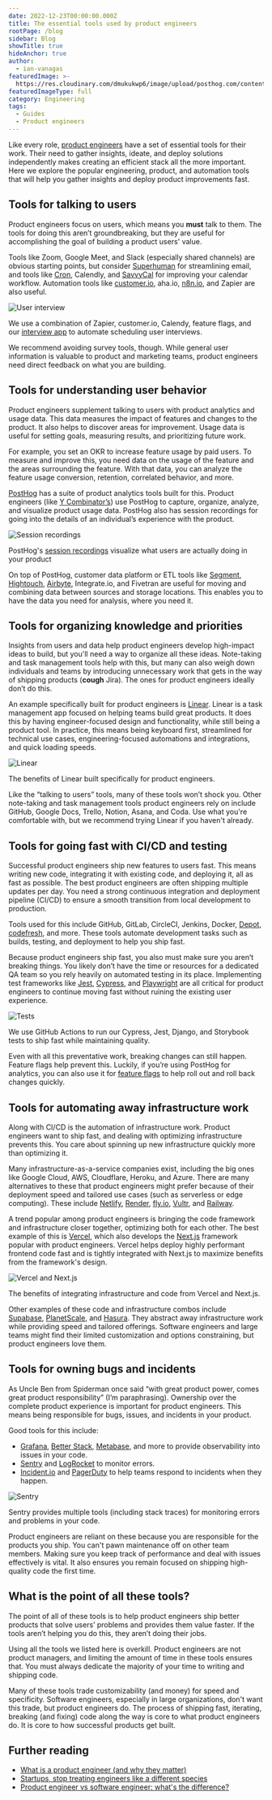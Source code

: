 ```yaml
---
date: 2022-12-23T00:00:00.000Z
title: The essential tools used by product engineers
rootPage: /blog
sidebar: Blog
showTitle: true
hideAnchor: true
author:
  - ian-vanagas
featuredImage: >-
  https://res.cloudinary.com/dmukukwp6/image/upload/posthog.com/contents/images/blog/posthog-engineering-blog.png
featuredImageType: full
category: Engineering
tags:
  - Guides
  - Product engineers
---
```


Like every role, [product engineers](/blog/what-is-a-product-engineer/) have a set of essential tools for their work. Their need to gather insights, ideate, and deploy solutions independently makes creating an efficient stack all the more important. Here we explore the popular engineering, product, and automation tools that will help you gather insights and deploy product improvements fast.

## Tools for talking to users

Product engineers focus on users, which means you **must** talk to them. The tools for doing this aren’t groundbreaking, but they are useful for accomplishing the goal of building a product users' value.

Tools like Zoom, Google Meet, and Slack (especially shared channels) are obvious starting points, but consider [Superhuman](https://superhuman.com/) for streamlining email, and tools like [Cron](https://cron.com/), Calendly, and [SavvyCal](https://savvycal.com/) for improving your calendar workflow. Automation tools like [customer.io](https://customer.io/), aha.io, [n8n.io](https://n8n.io/), and Zapier are also useful.

![User interview](https://res.cloudinary.com/dmukukwp6/image/upload/v1710055416/posthog.com/contents/images/blog/product-engineer-tools/user-interview.jpeg)
<Caption>We use a combination of Zapier, customer.io, Calendy, feature flags, and our <a href="https://github.com/PostHog/user-interview-app">interview app</a> to automate scheduling user interviews.</Caption>

We recommend avoiding survey tools, though. While general user information is valuable to product and marketing teams, product engineers need direct feedback on what you are building.

## Tools for understanding user behavior

Product engineers supplement talking to users with product analytics and usage data. This data measures the impact of features and changes to the product. It also helps to discover areas for improvement. Usage data is useful for setting goals, measuring results, and prioritizing future work.

For example, you set an OKR to increase feature usage by paid users. To measure and improve this, you need data on the usage of the feature and the areas surrounding the feature. With that data, you can analyze the feature usage conversion, retention, correlated behavior, and more.

[PostHog](/product#top-features) has a suite of product analytics tools built for this. Product engineers (like [Y Combinator’s](/customers/ycombinator)) use PostHog to capture, organize, analyze, and visualize product usage data. PostHog also has session recordings for going into the details of an individual’s experience with the product.

![Session recordings](https://res.cloudinary.com/dmukukwp6/image/upload/v1710055416/posthog.com/contents/images/blog/product-engineer-tools/session-recordings.png)
<Caption>PostHog's <a href="/product/session-recording">session recordings</a> visualize what users are actually doing in your product</Caption>

On top of PostHog, customer data platform or ETL tools like [Segment](/docs/libraries/segment), [Hightouch](/blog/hightouch-posthog-reverse-etl-integration), [Airbyte](/docs/apps/airbyte-export), Integrate.io, and Fivetran are useful for moving and combining data between sources and storage locations. This enables you to have the data you need for analysis, where you need it.

## Tools for organizing knowledge and priorities

Insights from users and data help product engineers develop high-impact ideas to build, but you'll need a way to organize all these ideas. Note-taking and task management tools help with this, but many can also weigh down individuals and teams by introducing unnecessary work that gets in the way of shipping products (**cough** Jira). The ones for product engineers ideally don’t do this.

An example specifically built for product engineers is [Linear](https://linear.app/). Linear is a task management app focused on helping teams build great products. It does this by having engineer-focused design and functionality, while still being a product tool. In practice, this means being keyboard first, streamlined for technical use cases, engineering-focused automations and integrations, and quick loading speeds.

![Linear](https://res.cloudinary.com/dmukukwp6/image/upload/v1710055416/posthog.com/contents/images/blog/product-engineer-tools/linear.png)
<Caption>The benefits of Linear built specifically for product engineers.</Caption>

Like the “talking to users” tools, many of these tools won’t shock you. Other note-taking and task management tools product engineers rely on include GitHub, Google Docs, Trello, Notion, Asana, and Coda. Use what you're comfortable with, but we recommend trying Linear if you haven't already.

## Tools for going fast with CI/CD and testing

Successful product engineers ship new features to users fast. This means writing new code, integrating it with existing code, and deploying it, all as fast as possible. The best product engineers are often shipping multiple updates per day. You need a strong continuous integration and deployment pipeline (CI/CD) to ensure a smooth transition from local development to production.

Tools used for this include GitHub, GitLab, CircleCI, Jenkins, Docker, [Depot](https://depot.dev/), [codefresh](https://codefresh.io/), and more. These tools automate development tasks such as builds, testing, and deployment to help you ship fast.

Because product engineers ship fast, you also must make sure you aren’t breaking things. You likely don’t have the time or resources for a dedicated QA team so you rely heavily on automated testing in its place. Implementing test frameworks like [Jest](https://jestjs.io/), [Cypress](https://www.cypress.io/), and [Playwright](https://playwright.dev/) are all critical for product engineers to continue moving fast without ruining the existing user experience.

![Tests](https://res.cloudinary.com/dmukukwp6/image/upload/v1710055416/posthog.com/contents/images/blog/product-engineer-tools/actions.png)
<Caption>We use GitHub Actions to run our Cypress, Jest, Django, and Storybook tests to ship fast while maintaining quality.</Caption>

Even with all this preventative work, breaking changes can still happen. Feature flags help prevent this. Luckily, if you’re using PostHog for analytics, you can also use it for [feature flags](/product/feature-flags) to help roll out and roll back changes quickly.

## Tools for automating away infrastructure work

Along with CI/CD is the automation of infrastructure work. Product engineers want to ship fast, and dealing with optimizing infrastructure prevents this. You care about spinning up new infrastructure quickly more than optimizing it.

Many infrastructure-as-a-service companies exist, including the big ones like Google Cloud, AWS, Cloudflare, Heroku, and Azure. There are many alternatives to these that product engineers might prefer because of their deployment speed and tailored use cases (such as serverless or edge computing). These include [Netlify](https://www.netlify.com/), [Render](https://render.com/), [fly.io](http://fly.io), [Vultr](https://www.vultr.com/), and [Railway](https://railway.app/).

A trend popular among product engineers is bringing the code framework and infrastructure closer together, optimizing both for each other. The best example of this is [Vercel](https://vercel.com/), which also develops the [Next.js](https://nextjs.org/) framework popular with product engineers. Vercel helps deploy highly performant frontend code fast and is tightly integrated with Next.js to maximize benefits from the framework's design.

![Vercel and Next.js](https://res.cloudinary.com/dmukukwp6/image/upload/v1710055416/posthog.com/contents/images/blog/product-engineer-tools/vercel.png)
<Caption>The benefits of integrating infrastructure and code from Vercel and Next.js.</Caption>

Other examples of these code and infrastructure combos include [Supabase](https://supabase.com/), [PlanetScale](https://planetscale.com/), and [Hasura](/customers/hasura). They abstract away infrastructure work while providing speed and tailored offerings. Software engineers and large teams might find their limited customization and options constraining, but product engineers love them.

## Tools for owning bugs and incidents

As Uncle Ben from Spiderman once said “with great product power, comes great product responsibility” (I’m paraphrasing). Ownership over the complete product experience is important for product engineers. This means being responsible for bugs, issues, and incidents in your product.

Good tools for this include:
- [Grafana](https://grafana.com/), [Better Stack](https://betterstack.com/), [Metabase](https://www.metabase.com/), and more to provide observability into issues in your code. 
- [Sentry](https://sentry.io/welcome/) and [LogRocket](https://logrocket.com/) to monitor errors. 
- [Incident.io](http://Incident.io) and [PagerDuty](https://www.pagerduty.com/) to help teams respond to incidents when they happen.

![Sentry](https://res.cloudinary.com/dmukukwp6/image/upload/v1710055416/posthog.com/contents/images/blog/product-engineer-tools/sentry.png)
<Caption>Sentry provides multiple tools (including stack traces) for monitoring errors and problems in your code.</Caption>

Product engineers are reliant on these because you are responsible for the products you ship. You can't pawn maintenance off on other team members. Making sure you keep track of performance and deal with issues effectively is vital. It also ensures you remain focused on shipping high-quality code the first time.

## What is the point of all these tools?

The point of all of these tools is to help product engineers ship better products that solve users’ problems and provides them value faster. If the tools aren’t helping you do this, they aren’t doing their jobs.

Using all the tools we listed here is overkill. Product engineers are not product managers, and limiting the amount of time in these tools ensures that. You must always dedicate the majority of your time to writing and shipping code.

Many of these tools trade customizability (and money) for speed and specificity. Software engineers, especially in large organizations, don't want this trade, but product engineers do. The process of shipping fast, iterating, breaking (and fixing) code along the way is core to what product engineers do. It is core to how successful products get built.

## Further reading

- [What is a product engineer (and why they matter)](/blog/what-is-a-product-engineer/)
- [Startups, stop treating engineers like a different species](/blog/stop-treating-engineers-differently)
- [Product engineer vs software engineer: what's the difference?](/blog/product-engineer-vs-software-engineer)
